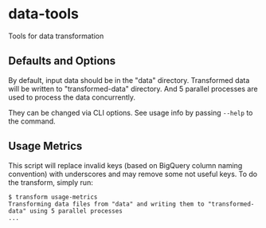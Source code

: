 # data-tools

Tools for data transformation

## Defaults and Options

By default, input data should be in the "data" directory. Transformed data will be written to "transformed-data"
directory. And 5 parallel processes are used to process the data concurrently.

They can be changed via CLI options. See usage info by passing `--help` to the command.

## Usage Metrics

This script will replace invalid keys (based on BigQuery column naming convention) with underscores and may remove some
not useful keys.  To do the transform, simply run:

    $ transform usage-metrics
    Transforming data files from "data" and writing them to "transformed-data" using 5 parallel processes
    ...
